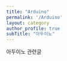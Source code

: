 ```yaml
---
title: "Arduino"
permalink: '/Arduino'
layout: category
author_profile: true
subTitle: "아두이노"
---
```


아두이노 관련글
